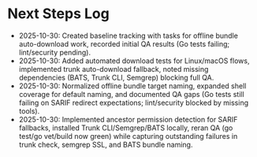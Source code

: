 # Next Steps Log

- 2025-10-30: Created baseline tracking with tasks for offline bundle auto-download work, recorded initial QA results (Go tests failing; lint/security pending).
- 2025-10-30: Added automated download tests for Linux/macOS flows, implemented trunk auto-download fallback, noted missing dependencies (BATS, Trunk CLI, Semgrep) blocking full QA.
- 2025-10-30: Normalized offline bundle target naming, expanded shell coverage for default naming, and documented QA gaps (Go tests still failing on SARIF redirect expectations; lint/security blocked by missing tools).
- 2025-10-30: Implemented ancestor permission detection for SARIF fallbacks, installed Trunk CLI/Semgrep/BATS locally, reran QA (go test/go vet/build now green) while capturing outstanding failures in trunk check, semgrep SSL, and BATS bundle naming.
